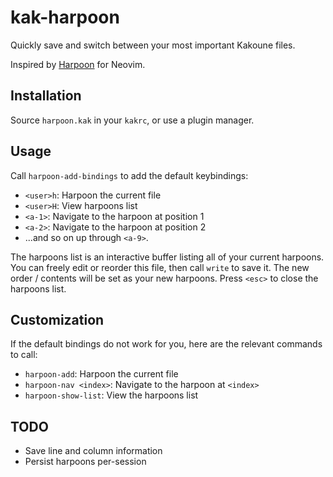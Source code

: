 # kak-harpoon

Quickly save and switch between your most important Kakoune files.

Inspired by [Harpoon](https://github.com/ThePrimeagen/harpoon) for Neovim.

## Installation

Source `harpoon.kak` in your `kakrc`, or use a plugin manager.

## Usage

Call `harpoon-add-bindings` to add the default keybindings:

- `<user>h`: Harpoon the current file
- `<user>H`: View harpoons list
- `<a-1>`: Navigate to the harpoon at position 1
- `<a-2>`: Navigate to the harpoon at position 2
- ...and so on up through `<a-9>`.

The harpoons list is an interactive buffer listing all of your current
harpoons. You can freely edit or reorder this file, then call `write` to save
it. The new order / contents will be set as your new harpoons. Press `<esc>` to
close the harpoons list.

## Customization

If the default bindings do not work for you, here are the relevant commands to call:

- `harpoon-add`: Harpoon the current file
- `harpoon-nav <index>`: Navigate to the harpoon at `<index>`
- `harpoon-show-list`: View the harpoons list

## TODO

- Save line and column information
- Persist harpoons per-session
